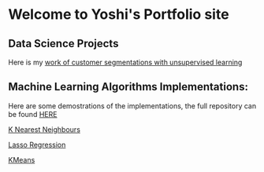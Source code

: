 # Welcome to Yoshi's Portfolio site

## Data Science Projects

Here is my [work of customer segmentations with unsupervised learning](Customer_Segmentations.html)

## Machine Learning Algorithms Implementations:

Here are some demostrations of the implementations, the full repository can be found [HERE](https://github.com/Yoshi-Q/Maching-Learning-Algorithm-Implementation)

[K Nearest Neighbours](KNN_demo.html)


[Lasso Regression](myLasso_demo.html)

[KMeans](Kmeans_demo)
